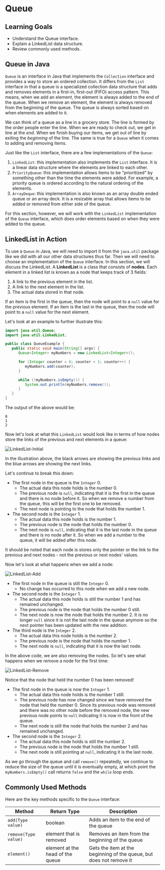# Queue

## Learning Goals

- Understand the Queue interface.
- Explain a LinkedList data structure.
- Review commonly used methods.

## Queue in Java

`Queue` is an interface in Java that implements the `Collection` interface and
provides a way to store an ordered collection. It differs from the `List`
interface in that a queue is a specialized collection data structure that adds
and removes elements in a first-in, first-out (FIFO) access pattern. This means,
when we add an element, the element is always added to the end of the queue.
When we remove an element, the element is always removed from the beginning of
the queue. The queue is always sorted based on when elements are added to it.

We can think of a queue as a line in a grocery store. The line is formed by the
order people enter the line. When we are ready to check out, we get in line at
the _end_. When we finish buying our items, we get out of line by exiting the
_beginning_ of the line. The same is true for a `Queue` when it comes to
adding and removing items.

Just like the `List` interface, there are a few implementations of the `Queue`:

1. `LinkedList`: this implementation also implements the `List` interface. It
   is a linear data structure where the elements are linked to each other.
2. `PriorityQueue`: this implementation allows items to be "prioritized" by
   something other than the time the elements were added. For example, a
   priority queue is ordered according to the natural ordering of the elements.
3. `ArrayDeque`: this implementation is also known as an array double ended
   queue or an array deck. It is a resizable array that allows items to be added
   or removed from either side of the queue.

For this section, however, we will work with the `LinkedList` implementation of
the `Queue` interface, which does order elements based on when they were added
to the queue.

## LinkedList in Action

To use a `Queue` in Java, we will need to import it from the `java.util` package
like we did with all our other data structures thus far. Then we will need to
choose an implementation of the `Queue` interface. In this section, we will
discuss the LinkedList. A **LinkedList** is a class that consists of
**nodes**. Each element in a linked list is known as a node that keeps track of
3 fields:

1. A link to the previous element in the list.
2. A link to the next element in the list.
3. The actual data stored in that node.

If an item is the first in the queue, then the node will point to a `null` value
for the previous element. If an item is the last in the queue, then the node
will point to a `null` value for the next element.

Let's look at an example to further illustrate this:

```java
import java.util.Queue;
import java.util.LinkedList;

public class QueueExample {
   public static void main(String[] args) {
      Queue<Integer> myNumbers = new LinkedList<Integer>();

      for (Integer counter = 0; counter < 3; counter++) {
         myNumbers.add(counter);
      }

      while (!myNumbers.isEmpty()) {
         System.out.println(myNumbers.remove());
      }
   }
}
```

The output of the above would be:

```plaintext
0
1
2
```

Now let's look at what this `LinkedList` would look like in terms of how nodes
store the links of the previous and next elements in a queue:

![LinkedList-Initial](https://curriculum-content.s3.amazonaws.com/java-mod-2/queue/LinkedList-Add.png)

In the illustration above, the black arrows are showing the previous links and
the blue arrows are showing the next links.

Let's continue to break this down:

- The first node in the queue is the `Integer` 0.
  - The actual data this node holds is the number 0.
  - The previous node is `null`, indicating that it is the first in the queue
    and there is no node before it. So when we remove a number from the queue,
    this will be the first one to be removed.
  - The next node is pointing to the node that holds the number 1.
- The second node is the `Integer` 1.
  - The actual data this node holds is the number 1.
  - The previous node is the node that holds the number 0.
  - The next node is `null`, indicating that it is the last node in the queue
    and there is no node after it. So when we add a number to the queue, it
    will be added after this node.

It should be noted that each node is stores only the pointer or the link to the
previous and next nodes - not the previous or next nodes' values.

Now let's look at what happens when we add a node:

![LinkedList-Add](https://curriculum-content.s3.amazonaws.com/java-mod-2/queue/LinkedList-Full.png)

- The first node in the queue is still the `Integer` 0.
  - No change has occurred to this node when we add a new node.
- The second node is the `Integer` 1.
  - The actual data this node holds is still the number 1 and has remained
      unchanged.
  - The previous node is the node that holds the number 0 still.
  - The next node is now the node that holds the number 2. It is no longer
      `null` since it is not the last node in the queue anymore so the next
      pointer has been updated with the new addition.
- The third node is the `Integer` 2.
  - The actual data this node holds is the number 2.
  - The previous node is the node that holds the number 1.
  - The next node is `null`, indicating that it is now the last node.

In the above code, we are also removing the nodes. So let's see what happens
when we remove a node for the first time:

![LinkedList-Remove](https://curriculum-content.s3.amazonaws.com/java-mod-2/queue/LinkedList-Remove.png)

Notice that the node that held the number 0 has been removed!

- The first node in the queue is now the `Integer` 1.
  - The actual data this node holds is the number 1 still.
  - The previous node has now changed since we have removed the node that held
      the number 0. Since its previous node was removed and there was no other
      node before the removed node, the new previous node points to `null`
      indicating it is now in the front of the queue.
  - The next node is still the node that holds the number 2 and has remained
      unchanged.
- The second node is the `Integer` 2.
  - The actual data this node holds is still the number 2.
  - The previous node is the node that holds the number 1 still.
  - The next node is still pointing at `null`, indicating it is the last node.

As we go through the queue and call `remove()` repeatedly, we continue to reduce
the size of the queue until it is eventually empty, at which point the
`myNumbers.isEmpty()` call returns `false` and the `while` loop ends.

## Commonly Used Methods

Here are the key methods specific to the `Queue` interface:

| Method                 | Return Type                      | Description                                                         |
|------------------------|----------------------------------|---------------------------------------------------------------------|
| `add(Type value)`      | boolean                          | Adds an item to the end of the queue                                |
| `remove(Type value)`   | element that is removed          | Removes an item from the beginning of the queue                     |
| `element()`            | element at the head of the queue | Gets the item at the beginning of the queue, but does not remove it |
